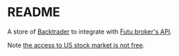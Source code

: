 README
====

A store of [Backtrader](https://www.backtrader.com/) to integrate with [Futu broker's API](https://github.com/FutunnOpen/py-futu-api).

Note [the access to US stock market is not free](https://github.com/FutunnOpen/py-futu-api/issues/53).

 